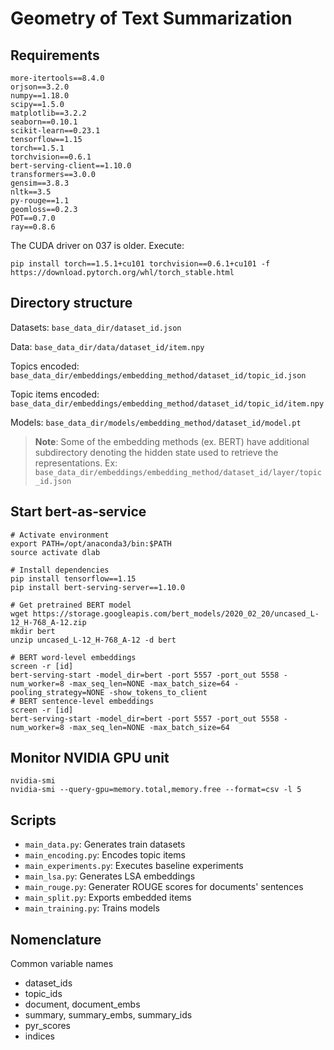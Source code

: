 # Geometry of Text Summarization

## Requirements

    more-itertools==8.4.0
    orjson==3.2.0
    numpy==1.18.0
    scipy==1.5.0
    matplotlib==3.2.2
    seaborn==0.10.1
    scikit-learn==0.23.1
    tensorflow==1.15
    torch==1.5.1
    torchvision==0.6.1
    bert-serving-client==1.10.0
    transformers==3.0.0
    gensim==3.8.3
    nltk==3.5
    py-rouge==1.1
    geomloss==0.2.3
    POT==0.7.0
    ray==0.8.6

The CUDA driver on 037 is older. Execute:

    pip install torch==1.5.1+cu101 torchvision==0.6.1+cu101 -f https://download.pytorch.org/whl/torch_stable.html

## Directory structure

Datasets:
`base_data_dir/dataset_id.json`

Data:
`base_data_dir/data/dataset_id/item.npy`

Topics encoded:
`base_data_dir/embeddings/embedding_method/dataset_id/topic_id.json`

Topic items encoded:
`base_data_dir/embeddings/embedding_method/dataset_id/topic_id/item.npy`

Models:
`base_data_dir/models/embedding_method/dataset_id/model.pt`

> **Note**:
> Some of the embedding methods (ex. BERT) have additional subdirectory denoting the hidden state used to retrieve the representations.
> Ex:
> `base_data_dir/embeddings/embedding_method/dataset_id/layer/topic_id.json`

## Start bert-as-service
    
    # Activate environment
    export PATH=/opt/anaconda3/bin:$PATH
    source activate dlab
    
    # Install dependencies
    pip install tensorflow==1.15
    pip install bert-serving-server==1.10.0
    
    # Get pretrained BERT model
    wget https://storage.googleapis.com/bert_models/2020_02_20/uncased_L-12_H-768_A-12.zip
    mkdir bert
    unzip uncased_L-12_H-768_A-12 -d bert

    # BERT word-level embeddings
    screen -r [id]
    bert-serving-start -model_dir=bert -port 5557 -port_out 5558 -num_worker=8 -max_seq_len=NONE -max_batch_size=64 -pooling_strategy=NONE -show_tokens_to_client
    # BERT sentence-level embeddings
    screen -r [id]
    bert-serving-start -model_dir=bert -port 5557 -port_out 5558 -num_worker=8 -max_seq_len=NONE -max_batch_size=64

## Monitor NVIDIA GPU unit

    nvidia-smi
    nvidia-smi --query-gpu=memory.total,memory.free --format=csv -l 5

## Scripts

- `main_data.py`:           Generates train datasets
- `main_encoding.py`:       Encodes topic items
- `main_experiments.py`:    Executes baseline experiments
- `main_lsa.py`:            Generates LSA embeddings
- `main_rouge.py`:          Generater ROUGE scores for documents' sentences
- `main_split.py`:          Exports embedded items
- `main_training.py`:       Trains models

## Nomenclature

Common variable names

- dataset_ids
- topic_ids
- document, document_embs
- summary, summary_embs, summary_ids
- pyr_scores
- indices
